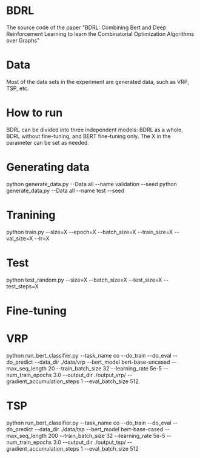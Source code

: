 # BDRL
The source code of the paper "BDRL: Combining Bert and Deep Reinforcement Learning to learn the Combinatorial Optimization Algorithms over Graphs"
# Data
Most of the data sets in the experiment are generated data, such as VRP, TSP, etc.
# How to run
BDRL can be divided into three independent models: BDRL as a whole, BDRL without fine-tuning, and BERT fine-tuning only. The X in the parameter can be set as needed.
# Generating data
python generate_data.py --Data all --name validation --seed python generate_data.py --Data all --name test --seed
# Tranining
python train.py --size=X --epoch=X --batch_size=X --train_size=X --val_size=X --lr=X
# Test
python test_random.py --size=X --batch_size=X --test_size=X --test_steps=X
# Fine-tuning
# VRP
python run_bert_classifier.py --task_name co --do_train --do_eval --do_predict --data_dir ./data/vrp --bert_model bert-base-uncased --max_seq_length 20 --train_batch_size 32 --learning_rate 5e-5 --num_train_epochs 3.0 --output_dir ./output_vrp/ --gradient_accumulation_steps 1 --eval_batch_size 512
# TSP
python run_bert_classifier.py --task_name co --do_train --do_eval --do_predict --data_dir ./data/tsp --bert_model bert-base-cased --max_seq_length 200 --train_batch_size 32 --learning_rate 5e-5 --num_train_epochs 3.0 --output_dir ./output_tsp/ --gradient_accumulation_steps 1 --eval_batch_size 512

